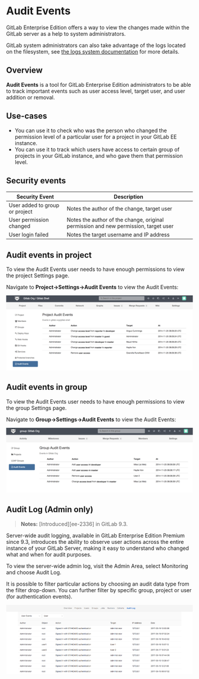# Audit Events

GitLab Enterprise Edition offers a way to view the changes made within the
GitLab server as a help to system administrators.

GitLab system administrators can also take advantage of the logs located on the
filesystem, see [the logs system documentation](logs.md) for more details.

## Overview

**Audit Events** is a tool for GitLab Enterprise Edition administrators to be
able to track important events such as user access level, target user, and user
addition or removal.

## Use-cases

- You can use it to check who was the person who changed the permission level of
a particular user for a project in your GitLab EE instance.
- You can use it to track which users have access to certain group of projects
in your GitLab instance, and who gave them that permission level.

## Security events

| Security Event                 | Description                                                                                      |
|--------------------------------|--------------------------------------------------------------------------------------------------|
| User added to group or project | Notes the author of the change, target user                                                      |
| User permission changed        | Notes the author of the change, original permission and new permission, target user              |
| User login failed              | Notes the target username and IP address                                                         |

## Audit events in project

To view the Audit Events user needs to have enough permissions to view the project Settings page.

Navigate to **Project->Settings->Audit Events** to view the Audit Events:

![audit events project](audit_events_project.png)

## Audit events in group

To view the Audit Events user needs to have enough permissions to view the group Settings page.

Navigate to **Group->Settings->Audit Events** to view the Audit Events:

![audit events group](audit_events_group.png)

## Audit Log (Admin only)

> **Notes:**
> [Introduced][ee-2336] in GitLab 9.3.

Server-wide audit logging, available in GitLab Enterprise Edition Premium since 9.3, introduces
the ability to observe user actions across the entire instance of your GitLab Server, making it
easy to understand who changed what and when for audit purposes.

To view the server-wide admin log, visit the Admin Area, select Monitoring and choose Audit Log.

It is possible to filter particular actions by choosing an audit data type from the filter drop-down.
You can further filter by specific group, project or user (for authentication events).

![audit log](audit_log.png)

[ce-23361]: https://gitlab.com/gitlab-org/gitlab-ee/issues/2336
